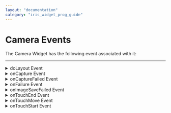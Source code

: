 ```yaml
---
layout: "documentation"
category: "iris_widget_prog_guide"
---
```

                                 


Camera Events
=============

The Camera Widget has the following event associated with it:

* * *


<details close markdown="block"><summary>doLayout Event</summary>

* * *

This event is invoked for every widget when the widget position and dimensions are computed. This event is invoked for all the widgets placed inside flex containers. This event is invoked in the order in which the widgets are added to the widget hierarchy and expect the frame property of the widget is calculated and available for use within this event.

<b>Syntax</b>

{% highlight VoltMx %}
doLayout()
{% endhighlight %}

<b>Read/Write</b>

Read + Write

<b>Remarks</b>

> **_Note:_** The number of times this event invoked may vary per platform. It is not recommended to write business logic assuming that this function is invoked only once when there is a change in positional or dimensional properties. This event will not trigger when transformations are applied though widget is moved or scaled or rotated from its original location.

This event is used to set the layout properties of child widgets in the relation to self and peer widgets whose layout is not yet performed.

<b>Example</b>

{% highlight VoltMx %}//Sample code to set doLayout event callback to a button widget.
/*This code changes the top property of button2 and makes it appear below button1.*/
myForm.button1.doLayout=doLayoutButton1;


function doLayoutButton1(){
      
    myForm.button2.top = myForm.button1.frame.height;
}
{% endhighlight %}

<b>Platform Availability</b>

*   iOS, Android, Windows, and SPA

* * *

</details>
<details close markdown="block"><summary>onCapture Event</summary>

* * *

The onCapture event invokes a callback when a user takes a photo using the Camera widget.

<b>Syntax</b>

{% highlight VoltMx %}
onCapture()
{% endhighlight %}

<b>Parameters</b>

_camera_\- \[String\]- Applicable for iOS and Android platforms.

This parameter specifies the handle (ID) of the Camera widget that triggered the onCapture event.

_metadata_\- Applicable for the iOS and the Android platforms.

This parameter contains the following information about the captured image as key-value pairs:

> *   height\[Number\]- Returns the height of the captured image.
> *   width\[Number\]- Returns the width of the captured image.
> *   dateTime\[String\]- Returns the data and time when the image was captured. The dateTime parameter has the date and time in the following format: YYYY:MM:DD HH:MM:SS.
> *   exifVersion\[String\]- Returns the EXIF (Exchangeable image file format) version of the captured image, if present.
> *   location\[Object\]- Returns the latitude and longitude of the location where the image was captured. The latitude and longitude are given as key-value pairs. The _location_ parameter is applicable only for the Android platform.  
>     If you want to access the location information of an image, ensure that you declare and request foreground location access on the device (by using the ACCESS\_FINE\_LOCATION or the ACCESS\_COARSE\_LOCATION permissions).  
>     
>     > **_Note:_** In Android apps that targetSDK API level 29 (Android 10) or later, you must additionally declare the ACCESS\_MEDIA\_LOCATION permission in the Android Manifest File. This additional permission is required when the app is running on Android 10 or later devices. To add the ACCESS\_MEDIA\_LOCATION permission, navigate to Iris **Project Settings** > **Native** > **Android Mobile/Tablet**, and add the following tag in the Child tag entries under <manifest> tag field:  
>     `<uses-permission android:name="android.permission.ACCESS_MEDIA_LOCATION" />`
>     
> *   orientation\[constant\]- Returns a constant that indicates the direction in which the image stored on the device is rotated.
> *   dateTimeInMilliSeconds\[Number\]- Returns the number of milliseconds from Jan 1st 1970 to image captured time in UTC.

The following table contains the constants returned using the _orientation_ parameter and their definitions:

  
| Constant | Definition |
| --- | --- |
| constants. CAMERA\_IMAGE\_ORIENTATION\_UP | The orientation in the original pixel data and the current orientation of the image is the same. |
| constants. CAMERA\_IMAGE\_ORIENTATION\_DOWN | The image has been rotated by 180 degrees. |
| constants. CAMERA\_IMAGE\_ORIENTATION\_LEFT | The image has been rotated by 90 degrees in the counterclockwise direction. |
| constants. CAMERA\_IMAGE\_ORIENTATION\_RIGHT | The image has been rotated by 90 degrees in the clockwise direction. |
| constants. CAMERA\_IMAGE\_ORIENTATION\_UP\_MIRRORED | The image has been flipped horizontally. |
| constants. CAMERA\_IMAGE\_ORIENTATION\_DOWN\_MIRRORED | The image has been flipped vertically. |
| constants. CAMERA\_IMAGE\_ORIENTATION\_LEFT\_MIRRORED | The image has been rotated by 90 degrees in the clockwise direction and then flipped horizontally. |
| constants. CAMERA\_IMAGE\_ORIENTATION\_RIGHT\_MIRRORED | The image has been rotated by 90 degrees in the counterclockwise direction and then flipped horizontally. |
| constants. CAMERA\_IMAGE\_ORIENTATION\_UNKNOWN | It was not possible to retrieve the image orientation from the exif data. This constant is applicable only for the Android platform. |

<b>Read/Write</b>

Read + Write

<b>Example</b>

{% highlight VoltMx %}/*Sample code to set onCapture event callback for Camera widget in iOS and Android platforms.*/

frmCamera.myCamera.onCapture = onCaptureCallBck;

function onCaptureCallBck(camera, metadata) {

 if (metadata["orientation"]) == constants.CAMERA_IMAGE_ORIENTATION_UP) {
 var dateTime = metadata["dateTime"];
 var height = metadata["height"];
 var width = metadata["width"];
 var version = metadata["exifVersion"];
 var location = metadata["location"];
 if (location !== null || location !== undefined) {
  var latitude = location["latitude"];
  var longitude = location["longitude"];
 }
}
voltmx.print("The date and time of the image capture is:" + dateTime);
voltmx.print("The height of the image is:" + height + "and the width of the image is:" + width);
voltmx.print("The exif version of the image is:" + version);
voltmx.print("The latitude of the location of the captured image is:" + latitude);
voltmx.print("The longitude of the location of the captured image is:" + longitude);
}
{% endhighlight %}{% highlight VoltMx %}/\*Sample code to set onCapture event callback for Camera widget for platforms other than iOS and Android.\*/

frmCamera.myCamera.onCapture=onCaptureCallBck;

function onCaptureCallBck(camera){
      
   //Write your code here.
}
{% endhighlight %}

<b>Platform Availability</b>

*   Available in the IDE.
*   Android, iOS, Windows, and Desktop Web

* * *

</details>
<details close markdown="block"><summary>onCaptureFailed Event</summary>

* * *

An event callback is invoked when the user has tapped on Don't Allow over permission alert and also when camera privacy is turned off under iPhone settings. If the user taps on Allow for the very first time it will immediately open the camera screen. Camera screen will not be shown until the user has set the permission. Callback will be invoked asynchronously when user selects Don't Allow over permission alert.

The camera permission alert shows up once in app lifecycle. Upgrading or deleting or reinstalling the app will not trigger the alert, if it has already been shown.

For subsequent camera access, onCaptureFailed is called with status as RESOURCE\_ACCESS\_STATUS\_DENIED if the user has selected as Don't Allow for the first time or when camera privacy is turned off under iPhone settings.

<b>Syntax</b>

{% highlight VoltMx %}
onCaptureFailed()
{% endhighlight %}

<b>Read/Write</b>

Read + Write

<b>Example</b>

{% highlight VoltMx %}//Sample code to set onCaptureFailed event callback for Camera widget.

frmCamera.myCamera.onCaptureFailed=onCaptureFailedCallBck;

function onCaptureFailedCallBck(camera){
      
   //Write your code here.
}
{% endhighlight %}

<b>Platform Availability</b>

*   Not available in the IDE.
*   iOS and Desktop Web

* * *

</details>
<details close markdown="block"><summary>onFailure Event</summary>

* * *

An event callback is invoked when an error occurs using a camera widget. For example, you set a camera source, but it is not available on the device.

<b>Syntax</b>

{% highlight VoltMx %}
onFailure()
{% endhighlight %}

<b>Optional Parameters</b>

source \[widgetref\]

Handle to the widget reference.

errorcode \[Number\]

Specifies the error code. The options are:

  
| Error code | Platform | Description |
| --- | --- | --- |
| constants.CAMERA\_SOURCE\_FRONT\_UNAVAILABLE | iOS, Android,Desktop Web | When the front camera is not available. |
| constants.CAMERA\_SOURCE\_REAR\_UNAVAILABLE | iOS, Android, Desktop Web | When the rear camera is not available. |
| constants.CAMERA\_SOURCE\_UNAVAILABLE | iOS, Android | When camera source is not available. It is useful when the cameraSource is configured as constants.CAMERA\_SOURCE\_DEFAULT |
| constants.CAMERA\_PREVIEW\_UNAVAILABLE | iOS, Android | When the camera preview is not available. |
| constants.CAMERA\_CAPTURE\_FAILED | iOS, Android, Desktop Web | When the camera failed to capture a video. |
| constants.CAMERA\_VIDEO\_LOW\_DISC\_SPACE | Android | When the disk space is low. |
| constants.CAMERA\_VIDEO\_RECORDING\_FAILED | Android, Desktop Web | When a recording is failed. |
| constants.CAMERA\_VIDEO\_SAVE\_FAILED | iOS | When the captured video cannot not be saved. For example, insufficient permission to the app to access camera. |
| constants.CAMERA\_ACCESS\_MODE\_INMEMORY\_DATA\_RETRIEVE\_FAILED | iOS | When the captured media cannot be held in memory because of size constraints. |
| constants.CAMERA\_PERMISSION\_DENIED | Desktop Web | When the user denies permission to access the device camera. |
| constants.CAMERA\_NOT\_SUPPORTED | Desktop Web | When the web browser does not have camera support. |

<b>Read/Write</b>

Read + Write

<b>Example</b>

{% highlight VoltMx %}//Sample code to set onFailure event callback for Camera widget.

frmCamera.myCamera.onFailure=onFailureCallBck;

function onFailureCallBck(camera, errorcode){
      
   //Write your code here.
}
{% endhighlight %}

<b>Platform Availability</b>

*   Not available in the IDE
*   iOS, Android, and Desktop Web

* * *

</details>
<details close markdown="block"><summary>onImageSaveFailed Event</summary>

* * *

An event callback is invoked when the user has performed some action over permission alert and also when image cannot be saved to photo album or due to data save error.

<b>Syntax</b>

{% highlight VoltMx %}
onImageSaveFailed()
{% endhighlight %}

<b>Read/Write</b>

Read + Write

<b>Example</b>

{% highlight VoltMx %}//Sample code to set onImageSaveFailed event callback for Camera widget.

frmCamera.myCamera.onImageSaveFailed=onImageSaveFailedCallBck;

function onImageSaveFailedCallBck(camera, status){
      
   //Write your code here.
}
{% endhighlight %}

<b>Platform Availability</b>

Not available in the IDE.

Available on iOS platform.

* * *

</details>
<details close markdown="block"><summary>onTouchEnd Event</summary>

* * *

An event callback is invoked by the platform when the user touch is released from the touch surface.

<b>Syntax</b>

{% highlight VoltMx %}
onTouchEnd ()
{% endhighlight %}

<b>Optional Parameters</b>

source

Handle to the widget reference on which the user touch has ended.

x

Specifies the x-coordinate with in the widget with respect to widget's co-ordinate system. It is a number indicating device independent pixel.

y

Specifies the y- coordinate with in the widget with respect to widget's co-ordinate system. It is a number indicating device independent pixel.

contextInfo

On devices that support 3D Touch, specifies a key-value pair where the value specifies the force of the touch. The value 1.0 represents the force of an average touch, as determined by the system.

> **_Note:_** 3D Touch is available only on iOS 9.0 and later.

<b>Read/Write</b>

Read + Write

<b>Remarks</b>

This event is invoked asynchronously.

<b>Example</b>

{% highlight VoltMx %}function onTouchEndCallback(source, x, y, contextInfo) {
    if (contextInfo) {
        var force = contextInfo[“force”];
        voltmx.print(“value of force is” + force)
    }
}
Form1.widget1.onTouchEnd = onTouchEndCallback;
{% endhighlight %}

<b>Platform Availability</b>

*   iOS, Android, Windows, and SPA

* * *

</details>
<details close markdown="block"><summary>onTouchMove Event</summary>

* * *

An event callback is invoked by the platform when the touch moves on the touch surface continuously until movement ends.

<b>Syntax</b>

{% highlight VoltMx %}
onTouchMove ()
{% endhighlight %}

<b>Optional Parameters</b>

source

Handle to the widget reference on which touch moves.

x

Specifies the x-coordinate with in the widget with respect to widget's co-ordinate system. It is a number indicating device independent pixel.

y

Specifies the y- coordinate with in the widget with respect to widget's co-ordinate system. It is a number indicating device independent pixel.

contextInfo

On devices that support 3D Touch, specifies a key-value pair where the value specifies the force of the touch. The value 1.0 represents the force of an average touch, as determined by the system.

> **_Note:_** 3D Touch is available only on iOS 9.0 and later.

<b>Read/Write</b>

Read + Write

<b>Remarks</b>

This event is invoked asynchronously.

<b>Example</b>

{% highlight VoltMx %}function onTouchMoveCallback(source, x, y, contextInfo) {
    if (contextInfo) {
        var force = contextInfo[“force”];
        voltmx.print(“value of force is” + force)
    }
    Form1.widget1.onTouchMove = onTouchMoveCallback;  

{% endhighlight %}

<b>Platform Availability</b>

*   iOS, Android, Windows, and SPA

* * *

</details>
<details close markdown="block"><summary>onTouchStart Event</summary>

* * *

An event callback is invoked by the platform when the user touches the touch surface.

<b>Syntax</b>

{% highlight VoltMx %}
onTouchStart ()
{% endhighlight %}

<b>Optional Parameters</b>

source

Handle to the widget reference on which the user touches.

x

Specifies the X co-ordinate with in the widget with respect to widget's co-ordinate system. It is a number indicating device independent pixel.

y

Specifies the Y co-ordinate with in the widget with respect to widget's co-ordinate system. It is a number indicating device independent pixel.

contextInfo

On devices that support 3D Touch, specifies a key-value pair where the value specifies the force of the touch. The value 1.0 represents the force of an average touch, as determined by the system.

> **_Note:_** 3D Touch is available only on iOS 9.0 and later.

<b>Read/Write</b>

Read + Write

<b>Remarks</b>

This event is invoked asynchronously.

<b>Example</b>

{% highlight VoltMx %}function onTouchStartCallback(source, x, y, contextInfo) {
    if (contextInfo) {
        var force = contextInfo[“force”];
        voltmx.print(“value of force is” + force)
    }
}
Form1.widget1.onTouchStart = onTouchStartCallback;  

{% endhighlight %}

<b>Platform Availability</b>

*   iOS, Android, Windows, and SPA

* * *
</details>

